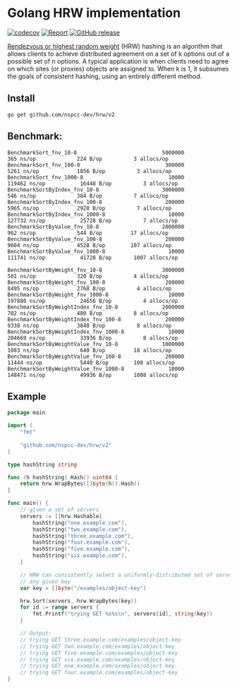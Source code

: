 # Golang HRW implementation

[![codecov](https://codecov.io/gh/nspcc-dev/hrw/badge.svg)](https://codecov.io/gh/nspcc-dev/hrw)
[![Report](https://goreportcard.com/badge/github.com/nspcc-dev/hrw)](https://goreportcard.com/report/github.com/nspcc-dev/hrw)
[![GitHub release](https://img.shields.io/github/release/nspcc-dev/hrw.svg)](https://github.com/nspcc-dev/hrw)

[Rendezvous or highest random weight](https://en.wikipedia.org/wiki/Rendezvous_hashing) (HRW) hashing is an algorithm that allows clients to achieve distributed agreement on a set of k options out of a possible set of n options. A typical application is when clients need to agree on which sites (or proxies) objects are assigned to. When k is 1, it subsumes the goals of consistent hashing, using an entirely different method.

## Install

`go get github.com/nspcc-dev/hrw/v2`

## Benchmark:

```
BenchmarkSort_fnv_10-8                           5000000               365 ns/op             224 B/op          3 allocs/op
BenchmarkSort_fnv_100-8                           300000              5261 ns/op            1856 B/op          3 allocs/op
BenchmarkSort_fnv_1000-8                           10000            119462 ns/op           16448 B/op          3 allocs/op
BenchmarkSortByIndex_fnv_10-8                    3000000               546 ns/op             384 B/op          7 allocs/op
BenchmarkSortByIndex_fnv_100-8                    200000              5965 ns/op            2928 B/op          7 allocs/op
BenchmarkSortByIndex_fnv_1000-8                    10000            127732 ns/op           25728 B/op          7 allocs/op
BenchmarkSortByValue_fnv_10-8                    2000000               962 ns/op             544 B/op         17 allocs/op
BenchmarkSortByValue_fnv_100-8                    200000              9604 ns/op            4528 B/op        107 allocs/op
BenchmarkSortByValue_fnv_1000-8                    10000            111741 ns/op           41728 B/op       1007 allocs/op

BenchmarkSortByWeight_fnv_10-8                   3000000               501 ns/op             320 B/op          4 allocs/op
BenchmarkSortByWeight_fnv_100-8                   200000              8495 ns/op            2768 B/op          4 allocs/op
BenchmarkSortByWeight_fnv_1000-8                   10000            197880 ns/op           24656 B/op          4 allocs/op
BenchmarkSortByWeightIndex_fnv_10-8              2000000               702 ns/op             480 B/op          8 allocs/op
BenchmarkSortByWeightIndex_fnv_100-8              200000              9338 ns/op            3840 B/op          8 allocs/op
BenchmarkSortByWeightIndex_fnv_1000-8              10000            204669 ns/op           33936 B/op          8 allocs/op
BenchmarkSortByWeightValue_fnv_10-8              1000000              1083 ns/op             640 B/op         18 allocs/op
BenchmarkSortByWeightValue_fnv_100-8              200000             11444 ns/op            5440 B/op        108 allocs/op
BenchmarkSortByWeightValue_fnv_1000-8              10000            148471 ns/op           49936 B/op       1008 allocs/op
```

## Example

```go
package main

import (
	"fmt"
	
	"github.com/nspcc-dev/hrw/v2"
)

type hashString string

func (h hashString) Hash() uint64 {
	return hrw.WrapBytes([]byte(h)).Hash()
}

func main() {
	// given a set of servers
	servers := []hrw.Hashable{
		hashString("one.example.com"),
		hashString("two.example.com"),
		hashString("three.example.com"),
		hashString("four.example.com"),
		hashString("five.example.com"),
		hashString("six.example.com"),
	}

	// HRW can consistently select a uniformly-distributed set of servers for
	// any given key
	var key = []byte("/examples/object-key")

	hrw.Sort(servers, hrw.WrapBytes(key))
	for id := range servers {
		fmt.Printf("trying GET %s%s\n", servers[id], string(key))
	}

	// Output:
	// trying GET three.example.com/examples/object-key
	// trying GET two.example.com/examples/object-key
	// trying GET five.example.com/examples/object-key
	// trying GET six.example.com/examples/object-key
	// trying GET one.example.com/examples/object-key
	// trying GET four.example.com/examples/object-key
}
```